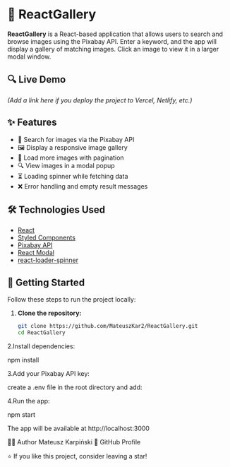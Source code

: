  # 📸 ReactGallery

**ReactGallery** is a React-based application that allows users to search and browse images using the Pixabay API. Enter a keyword, and the app will display a gallery of matching images. Click an image to view it in a larger modal window.

## 🔍 Live Demo

*(Add a link here if you deploy the project to Vercel, Netlify, etc.)*

## ✨ Features

- 🔎 Search for images via the Pixabay API
- 🖼️ Display a responsive image gallery
- 🔄 Load more images with pagination
- 🔍 View images in a modal popup
- ⏳ Loading spinner while fetching data
- ❌ Error handling and empty result messages

## 🛠️ Technologies Used

- [React](https://reactjs.org/)
- [Styled Components](https://styled-components.com/)
- [Pixabay API](https://pixabay.com/api/docs/)
- [React Modal](https://github.com/reactjs/react-modal)
- [react-loader-spinner](https://mhnpd.github.io/react-loader-spinner/)

## 🚀 Getting Started

Follow these steps to run the project locally:

1. **Clone the repository:**

   ```bash
   git clone https://github.com/MateuszKar2/ReactGallery.git
   cd ReactGallery

2.Install dependencies:

npm install

3.Add your Pixabay API key:

create a .env file in the root directory and add:

4.Run the app:

npm start

The app will be available at http://localhost:3000

🧑‍💻 Author
Mateusz Karpiński
🔗 GitHub Profile

⭐ If you like this project, consider leaving a star!


